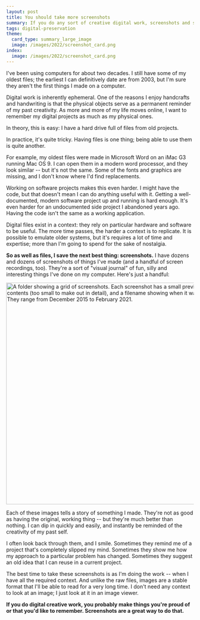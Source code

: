 ```yaml
---
layout: post
title: You should take more screenshots
summary: If you do any sort of creative digital work, screenshots and screen recordings are a great way to remember it.
tags: digital-preservation
theme:
  card_type: summary_large_image
  image: /images/2022/screenshot_card.png
index:
  image: /images/2022/screenshot_card.png
---
```


I've been using computers for about two decades.
I still have some of my oldest files; the earliest I can definitively date are from 2003, but I'm sure they aren't the first things I made on a computer.

Digital work is inherently ephemeral.
One of the reasons I enjoy handcrafts and handwriting is that the physical objects serve as a permanent reminder of my past creativity.
As more and more of my life moves online, I want to remember my digital projects as much as my physical ones.

In theory, this is easy: I have a hard drive full of files from old projects.

In practice, it's quite tricky.
Having files is one thing; being able to use them is quite another.

For example, my oldest files were made in Microsoft Word on an iMac G3 running Mac OS 9.
I can open them in a modern word processor, and they look similar -- but it's not the same.
Some of the fonts and graphics are missing, and I don't know where I'd find replacements.

Working on software projects makes this even harder.
I might have the code, but that doesn't mean I can do anything useful with it.
Getting a well-documented, modern software project up and running is hard enough.
It's even harder for an undocumented side project I abandoned years ago.
Having the code isn't the same as a working application.

Digital files exist in a context: they rely on particular hardware and software to be useful.
The more time passes, the harder a context is to replicate.
It is possible to emulate older systems, but it's requires a lot of time and expertise; more than I'm going to spend for the sake of nostalgia.

**So as well as files, I save the next best thing: screenshots.**
I have dozens and dozens of screenshots of things I've made (and a handful of screen recordings, too).
They're a sort of "visual journal" of fun, silly and interesting things I've done on my computer.
Here's just a handful:

<img src="/images/2022/screenshots_thumbnails.png" style="width: 595px;" alt="A folder showing a grid of screenshots. Each screenshot has a small preview of its contents (too small to make out in detail), and a filename showing when it was taken. They range from December 2015 to February 2021.">

Each of these images tells a story of something I made.
They're not as good as having the original, working thing -- but they're much better than nothing.
I can dip in quickly and easily, and instantly be reminded of the creativity of my past self.

I often look back through them, and I smile.
Sometimes they remind me of a project that's completely slipped my mind.
Sometimes they show me how my approach to a particular problem has changed.
Sometimes they suggest an old idea that I can reuse in a current project.

The best time to take these screenshots is as I'm doing the work -- when I have all the required context.
And unlike the raw files, images are a stable format that I'll be able to read for a very long time.
I don't need any context to look at an image; I just look at it in an image viewer.

**If you do digital creative work, you probably make things you're proud of or that you'd like to remember. Screenshots are a great way to do that.**
